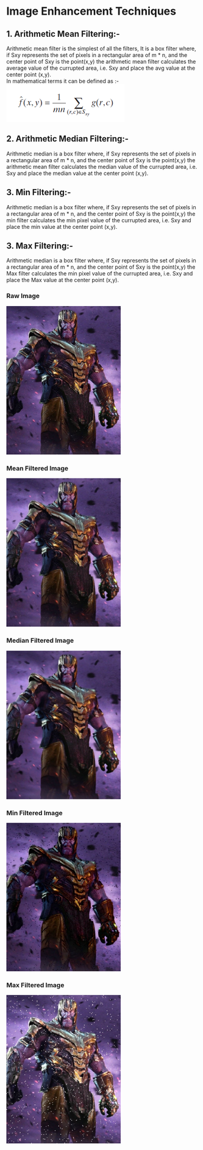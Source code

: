 # Image Enhancement Techniques

## 1. Arithmetic Mean Filtering:- <br/>
Arithmetic mean filter is the simplest of all the filters, It is a box filter 
where, if Sxy represents the set of pixels in a rectangular area of m * n, 
and the center point of Sxy is the point(x,y) the arithmetic mean filter
calculates the average value of the currupted area, i.e. Sxy and place the 
avg value at the center point (x,y). <br />
In mathematical terms it can be defined as :- <br/>
<img src="formulas/Arithmetic Mean filter.PNG">


## 2. Arithmetic Median Filtering:- <br/>
Arithmetic median is a box filter where, if Sxy represents the set of pixels 
in a rectangular area of m * n, and the center point of Sxy is the point(x,y) 
the arithmetic mean filter calculates the median value of the currupted area, 
i.e. Sxy and place the median value at the center point (x,y). <br />


## 3. Min Filtering:- <br/>
Arithmetic median is a box filter where, if Sxy represents the set of pixels 
in a rectangular area of m * n, and the center point of Sxy is the point(x,y) 
the min filter calculates the min pixel value of the currupted area, i.e. Sxy 
and place the min value at the center point (x,y). <br />

## 3. Max Filtering:- <br/>
Arithmetic median is a box filter where, if Sxy represents the set of pixels 
in a rectangular area of m * n, and the center point of Sxy is the point(x,y) 
the Max filter calculates the min pixel value of the currupted area, i.e. Sxy 
and place the Max value at the center point (x,y). <br />


### Raw Image
<img src="thanos salt and pepper.jpg" width="300">

### Mean Filtered Image
<img src="mean Filter.jpg" width="300">

### Median Filtered Image
<img src="median Filter.jpg" width="300">

### Min Filtered Image
<img src="min Filter.jpg" width="300">

### Max Filtered Image
<img src="max Filter.jpg" width="300">
